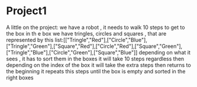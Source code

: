 # Project1
A little on the project:
we have a robot , it needs to walk 10 steps to get to the box
in th e box we have tringles, circles and squares , that are represented by this list:[["Tringle","Red"],["Circle","Blue"],["Tringle","Green"],["Square","Red"],["Circle","Red"],["Square","Green"],["Tringle","Blue"],["Circle","Green"],["Square","Blue"]]
depending on what it sees , it has to sort them in the boxes
it will take 10 steps regardless 
then depending on the index of the box it will take the extra steps 
then returns to the beginning
it repeats this steps until the box is empty and sorted in the right boxes
